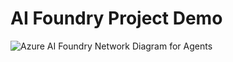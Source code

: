 # AI Foundry Project Demo

![Azure AI Foundry Network Diagram for Agents](https://learn.microsoft.com/en-us/azure/ai-foundry/media/how-to/network/network-diagram-agents.png)